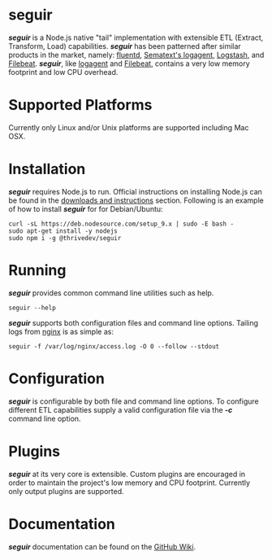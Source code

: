 # seguir
***seguir*** is a Node.js native "tail" implementation with extensible ETL (Extract, Transform, Load) capabilities. ***seguir*** has been patterned after similar products in the market, namely: [fluentd](https://www.fluentd.org/),  [Sematext's logagent](https://github.com/sematext/logagent-js), [Logstash](https://www.elastic.co/products/logstash), and [Filebeat](https://www.elastic.co/products/beats/filebeat). ***seguir***, like [logagent](https://github.com/sematext/logagent-js) and [Filebeat](https://www.elastic.co/products/beats/filebeat), contains a very low memory footprint and low CPU overhead.

# Supported Platforms

Currently only Linux and/or Unix platforms are supported including Mac OSX.

# Installation

***seguir*** requires Node.js to run. Official instructions on installing Node.js can be found in the [downloads and instructions](https://nodejs.org/en/download/) section. Following is an example of how to install ***seguir*** for for Debian/Ubuntu:

```
curl -sL https://deb.nodesource.com/setup_9.x | sudo -E bash -
sudo apt-get install -y nodejs
sudo npm i -g @thrivedev/seguir
```

# Running

***seguir*** provides common command line utilities such as help.

```
seguir --help
```

***seguir*** supports both configuration files and command line options. Tailing logs from [nginx](https://www.nginx.com/) is as simple as:

```
seguir -f /var/log/nginx/access.log -O 0 --follow --stdout
```

# Configuration

***seguir*** is configurable by both file and command line options. To configure different ETL capabilities supply a valid configuration file via the ***-c*** command line option.

# Plugins

***seguir*** at its very core is extensible. Custom plugins are encouraged in order to maintain the project's low memory and CPU footprint. Currently only output plugins are supported.

# Documentation

***seguir*** documentation can be found on the [GitHub Wiki](https://github.com/alexandermjames/seguir/wiki).
